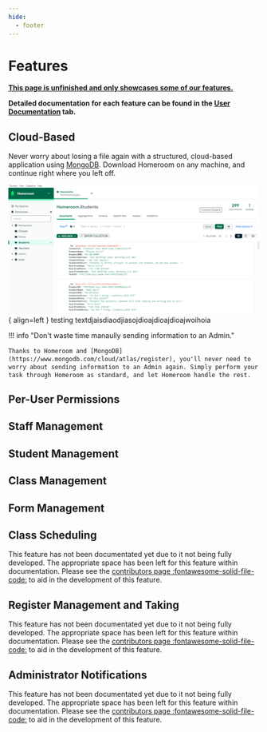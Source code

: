 ```yaml
---
hide:
  - footer
---
```


#  Features
<ins>**This page is unfinished and only showcases some of our features.</ins>**

**Detailed documentation for each feature can be found in the [User Documentation](userDocumentation/userHome.md) tab.**

## Cloud-Based
Never worry about losing a file again with a structured, cloud-based application using [MongoDB](https://www.mongodb.com/cloud/atlas/register). Download Homeroom on any machine, and continue right where you left off.

![Don't waste time sending information to an Admin](screenshots/mongoDBScreenshot.png){ align=left } testing textdjaisdiaodjiasojdioajdioajdioajwoihoia

!!! info "Don't waste time manaully sending information to an Admin."

    Thanks to Homeroom and [MongoDB](https://www.mongodb.com/cloud/atlas/register), you'll never need to worry about sending information to an Admin again. Simply perform your task through Homeroom as standard, and let Homeroom handle the rest.

## Per-User Permissions

## Staff Management

## Student Management

## Class Management

## Form Management

## Class Scheduling
This feature has not been documentated yet due to it not being fully developed. The appropriate space has been left for this feature within documentation. Please see the [contributors page :fontawesome-solid-file-code:](contributors.md) to aid in the development of this feature.

## Register Management and Taking
This feature has not been documentated yet due to it not being fully developed. The appropriate space has been left for this feature within documentation. Please see the [contributors page :fontawesome-solid-file-code:](contributors.md) to aid in the development of this feature.
## Administrator Notifications
This feature has not been documentated yet due to it not being fully developed. The appropriate space has been left for this feature within documentation. Please see the [contributors page :fontawesome-solid-file-code:](contributors.md) to aid in the development of this feature.